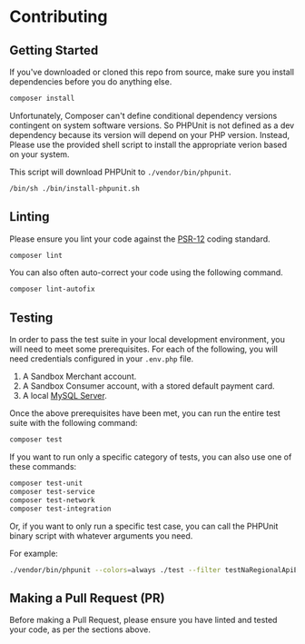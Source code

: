 # Contributing

## Getting Started

If you've downloaded or cloned this repo from source, make sure you install dependencies before
you do anything else.

```bash
composer install
```

Unfortunately, Composer can't define conditional dependency versions contingent on system software versions.
So PHPUnit is not defined as a dev dependency because its version will depend on your PHP version. Instead,
Please use the provided shell script to install the appropriate verion based on your system.

This script will download PHPUnit to `./vendor/bin/phpunit`.

```bash
/bin/sh ./bin/install-phpunit.sh
```

## Linting

Please ensure you lint your code against the [PSR-12](https://www.php-fig.org/psr/psr-12/) coding standard.

```bash
composer lint
```

You can also often auto-correct your code using the following command.

```bash
composer lint-autofix
```

## Testing

In order to pass the test suite in your local development environment, you will need to meet some prerequisites.
For each of the following, you will need credentials configured in your `.env.php` file.

1. A Sandbox Merchant account.
2. A Sandbox Consumer account, with a stored default payment card.
3. A local [MySQL Server](https://dev.mysql.com/downloads/mysql/).

Once the above prerequisites have been met, you can run the entire test suite with the following command:

```bash
composer test
```

If you want to run only a specific category of tests, you can also use one of these commands:

```bash
composer test-unit
composer test-service
composer test-network
composer test-integration
```

Or, if you want to only run a specific test case, you can call the PHPUnit binary script with whatever arguments
you need.

For example:

```bash
./vendor/bin/phpunit --colors=always ./test --filter testNaRegionalApiEnvironmentSelection
```

## Making a Pull Request (PR)

Before making a Pull Request, please ensure you have linted and tested your code, as per the sections above.

